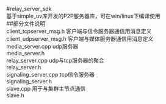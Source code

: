 #relay_server_sdk  
基于simple_uv库开发的P2P服务器库，可在win/linux下编译使用  
##部分文件说明  
    client_tcpserver_msg.h   客户端与信令服务器通信用消息定义  
    client_udpserver_msg.h   客户端与媒体服务器通信用消息定义  
    media_server.cpp         udp服务器  
    media_server.h            
    relay_server.cpp         udp与tcp服务器的聚合  
    relay_server.h  
    signaling_server.cpp     tcp信令服务器  
    signaling_server.h  
    slave.cpp                用于与集群主节点通信  
    slave.h                       
	
